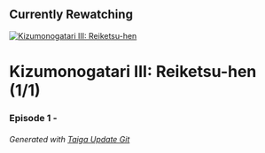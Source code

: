 ﻿
## Currently Rewatching

[![Kizumonogatari III: Reiketsu-hen](https://s4.anilist.co/file/anilistcdn/media/anime/cover/medium/bx21400-1OpNcuEs7osA.png)](https://anilist.co/anime/21400)

# Kizumonogatari III: Reiketsu-hen (1/1)

### Episode 1 - 

###### *Generated with [Taiga Update Git](https://github.com/nike4613/taiga-update-git)*
